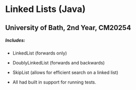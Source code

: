 # Linked Lists (Java)
## University of Bath, 2nd Year, CM20254


##### Includes:
 - LinkedList (forwards only)
 - DoublyLinkedList (forwards and backwards)
 - SkipList (allows for efficient search on a linked list)

 - All had built in support for running tests.